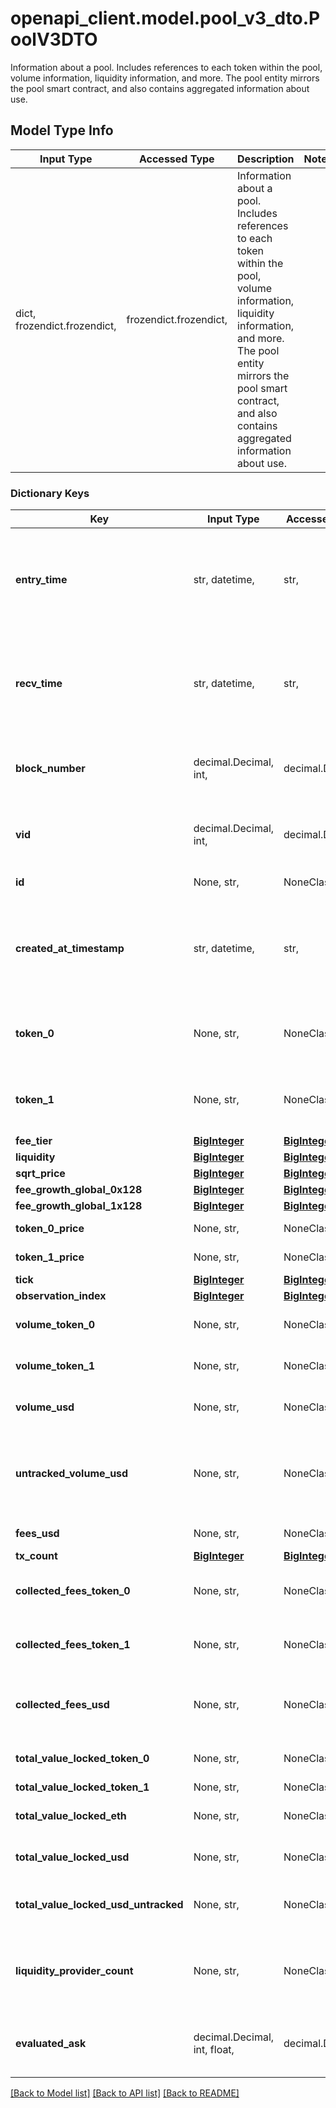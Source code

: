 # openapi_client.model.pool_v3_dto.PoolV3DTO

Information about a pool. Includes references to each token within the pool, volume information, liquidity information, and more. The pool entity mirrors the pool smart contract, and also contains aggregated information about use.

## Model Type Info
Input Type | Accessed Type | Description | Notes
------------ | ------------- | ------------- | -------------
dict, frozendict.frozendict,  | frozendict.frozendict,  | Information about a pool. Includes references to each token within the pool, volume information, liquidity information, and more. The pool entity mirrors the pool smart contract, and also contains aggregated information about use. | 

### Dictionary Keys
Key | Input Type | Accessed Type | Description | Notes
------------ | ------------- | ------------- | ------------- | -------------
**entry_time** | str, datetime,  | str,  |  | [optional] value must conform to RFC-3339 date-time
**recv_time** | str, datetime,  | str,  |  | [optional] value must conform to RFC-3339 date-time
**block_number** | decimal.Decimal, int,  | decimal.Decimal,  | Number of block in which entity was recorded. | [optional] value must be a 64 bit integer
**vid** | decimal.Decimal, int,  | decimal.Decimal,  |  | [optional] value must be a 64 bit integer
**id** | None, str,  | NoneClass, str,  | Pool address. | [optional] 
**created_at_timestamp** | str, datetime,  | str,  | Creation time. | [optional] value must conform to RFC-3339 date-time
**token_0** | None, str,  | NoneClass, str,  | Reference to token0 as stored in pool contract. | [optional] 
**token_1** | None, str,  | NoneClass, str,  | Reference to token1 as stored in pool contract. | [optional] 
**fee_tier** | [**BigInteger**](BigInteger.md) | [**BigInteger**](BigInteger.md) |  | [optional] 
**liquidity** | [**BigInteger**](BigInteger.md) | [**BigInteger**](BigInteger.md) |  | [optional] 
**sqrt_price** | [**BigInteger**](BigInteger.md) | [**BigInteger**](BigInteger.md) |  | [optional] 
**fee_growth_global_0x128** | [**BigInteger**](BigInteger.md) | [**BigInteger**](BigInteger.md) |  | [optional] 
**fee_growth_global_1x128** | [**BigInteger**](BigInteger.md) | [**BigInteger**](BigInteger.md) |  | [optional] 
**token_0_price** | None, str,  | NoneClass, str,  | Token0 per token1. | [optional] 
**token_1_price** | None, str,  | NoneClass, str,  | Token1 per token0. | [optional] 
**tick** | [**BigInteger**](BigInteger.md) | [**BigInteger**](BigInteger.md) |  | [optional] 
**observation_index** | [**BigInteger**](BigInteger.md) | [**BigInteger**](BigInteger.md) |  | [optional] 
**volume_token_0** | None, str,  | NoneClass, str,  | All time token0 swapped. | [optional] 
**volume_token_1** | None, str,  | NoneClass, str,  | All time token1 swapped. | [optional] 
**volume_usd** | None, str,  | NoneClass, str,  | All time USD swapped. | [optional] 
**untracked_volume_usd** | None, str,  | NoneClass, str,  | All time USD swapped, unfiltered for unreliable USD pools. | [optional] 
**fees_usd** | None, str,  | NoneClass, str,  | Fees in USD. | [optional] 
**tx_count** | [**BigInteger**](BigInteger.md) | [**BigInteger**](BigInteger.md) |  | [optional] 
**collected_fees_token_0** | None, str,  | NoneClass, str,  | All time fees collected token0. | [optional] 
**collected_fees_token_1** | None, str,  | NoneClass, str,  | All time fees collected token1. | [optional] 
**collected_fees_usd** | None, str,  | NoneClass, str,  | All time fees collected derived USD. | [optional] 
**total_value_locked_token_0** | None, str,  | NoneClass, str,  | Total token 0 across all ticks. | [optional] 
**total_value_locked_token_1** | None, str,  | NoneClass, str,  |  | [optional] 
**total_value_locked_eth** | None, str,  | NoneClass, str,  | Total token 1 across all ticks. | [optional] 
**total_value_locked_usd** | None, str,  | NoneClass, str,  | Total value locked USD. | [optional] 
**total_value_locked_usd_untracked** | None, str,  | NoneClass, str,  | Total value locked derived ETH. | [optional] 
**liquidity_provider_count** | None, str,  | NoneClass, str,  | Liquidity providers count, used to detect new exchanges. | [optional] 
**evaluated_ask** | decimal.Decimal, int, float,  | decimal.Decimal,  |  | [optional] value must be a 64 bit float

[[Back to Model list]](../../README.md#documentation-for-models) [[Back to API list]](../../README.md#documentation-for-api-endpoints) [[Back to README]](../../README.md)

